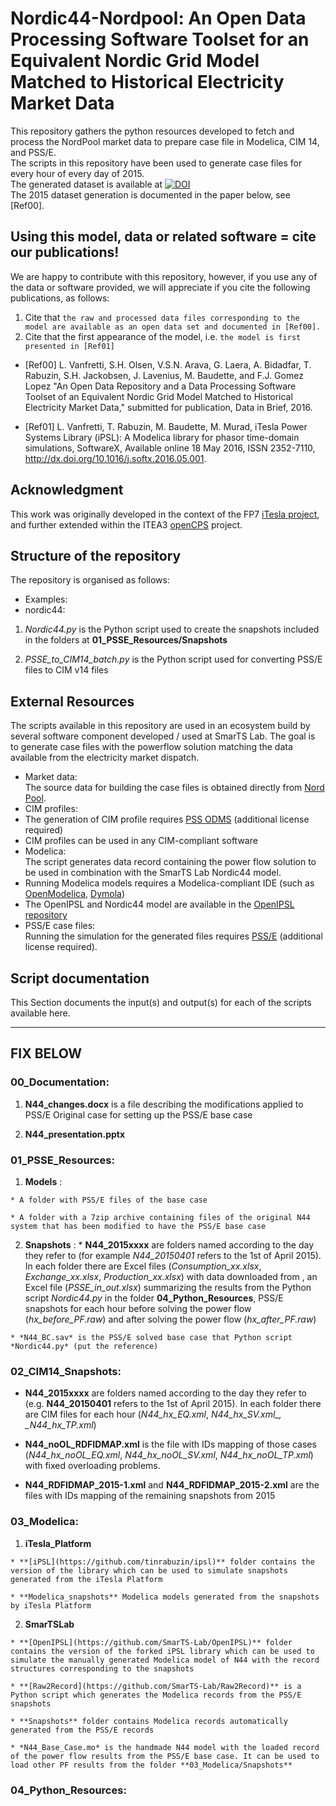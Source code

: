 # **Nordic44-Nordpool**: An Open Data Processing Software Toolset for an Equivalent Nordic Grid Model Matched to Historical Electricity Market Data

This repository gathers the python resources developed to fetch and process the NordPool market data to prepare case file in Modelica, CIM 14, and PSS/E.  
The scripts in this repository have been used to generate case files for every hour of every day of 2015.   
The generated dataset is available at [![DOI](https://zenodo.org/badge/DOI/10.5281/zenodo.162110.svg)](https://doi.org/10.5281/zenodo.162110)  
The 2015 dataset generation is documented in the paper below, see [Ref00].

## Using this model, data or related software = cite our publications!
We are happy to contribute with this repository, however, if you use any of the data or software provided, we will appreciate if you cite the following publications, as follows:

1. Cite that `the raw and processed data files corresponding to the model are available as an open data set and documented in [Ref00].`
2. Cite that the first appearance of the model, i.e. `the model is first presented in [Ref01]`


- [Ref00] L. Vanfretti, S.H. Olsen, V.S.N. Arava, G. Laera, A. Bidadfar, T. Rabuzin, S.H. Jackobsen, J. Lavenius, M. Baudette, and F.J. Gomez Lopez "An Open Data Repository and a Data Processing Software Toolset of an Equivalent Nordic Grid Model Matched to Historical Electricity Market Data," submitted for publication, Data in Brief, 2016.

- [Ref01] L. Vanfretti, T. Rabuzin, M. Baudette, M. Murad, iTesla Power Systems Library (iPSL): A Modelica library for phasor time-domain simulations, SoftwareX, Available online 18 May 2016, ISSN 2352-7110, http://dx.doi.org/10.1016/j.softx.2016.05.001.

## Acknowledgment

This work was originally developed in the context of the FP7 [iTesla project](http://www.itesla-project.eu/), and further extended within the ITEA3 [openCPS](https://itea3.org/project/opencps.html) project.

## Structure of the repository

The repository is organised as follows:

- Examples:
- nordic44:
 1. *Nordic44.py* is the Python script used to create the snapshots included in the folders at **01_PSSE_Resources/Snapshots**

 2. *PSSE_to_CIM14_batch.py* is the Python script used for converting PSS/E files to CIM v14 files



## External Resources
The scripts available in this repository are used in an ecosystem build by several software component developed / used at SmarTS Lab.
The goal is to generate case files with the powerflow solution matching the data available from the electricity market dispatch.   

- Market data:  
The source data for building the case files is obtained directly from [Nord Pool](http://www.nordpoolspot.com/Market-data1/Power-system-data/Production1/Production1/ALL1/Hourly1/?view=table).
- CIM profiles:
 - The generation of CIM profile requires [PSS ODMS](http://w3.siemens.com/smartgrid/global/en/products-systems-solutions/software-solutions/planning-data-management-software/model-data-management/pages/pss-odms.aspx) (additional license required)
 - CIM profiles can be used in any CIM-compliant software
- Modelica:  
The script generates data record containing the power flow solution to be used in combination with the SmarTS Lab Nordic44 model.
 - Running Modelica models requires a Modelica-compliant IDE (such as [OpenModelica](https://openmodelica.org/), [Dymola](http://www.modelon.com/products/dymola/))
 - The OpenIPSL and Nordic44 model are available in the [OpenIPSL repository](https://github.com/SmarTS-Lab/OpenIPSL)
- PSS/E case files:  
Running the simulation for the generated files requires [PSS/E](http://w3.siemens.com/smartgrid/global/en/products-systems-solutions/software-solutions/planning-data-management-software/planning-simulation/Pages/PSS-E.aspx) (additional license required).



## Script documentation
This Section documents the input(s) and output(s) for each of the scripts available here.



----------------------------------------
FIX BELOW
----------------------------------------



### __00_Documentation__:

  1. __N44_changes.docx__ is a file describing the modifications applied to PSS/E Original case for setting up the PSS/E base case

  2. __N44_presentation.pptx__

### __01_PSSE_Resources__:
  1. __Models__ :

    * A folder with PSS/E files of the base case

    * A folder with a 7zip archive containing files of the original N44 system that has been modified to have the PSS/E base case

  2. __Snapshots__ :
    * **N44_2015xxxx** are folders named according to the day they refer to (for example _N44_20150401_ refers to the 1st of April 2015). In each folder there are Excel files (*Consumption_xx.xlsx*, *Exchange_xx.xlsx*, *Production_xx.xlsx*) with data downloaded from , an Excel file (*PSSE\_in\_out.xlsx*) summarizing the results from the Python script *Nordic44.py* in the folder **04_Python_Resources**, PSS/E snapshots for each hour before solving the power flow (*hx\_before\_PF.raw*) and after solving the power flow (*hx\_after\_PF.raw*)

    * *N44_BC.sav* is the PSS/E solved base case that Python script *Nordic44.py* (put the reference)

### __02_CIM14_Snapshots__:
  * **N44_2015xxxx** are folders named according to the day they refer to (e.g. **N44_20150401** refers to the 1st of April 2015). In each folder there are CIM files for each hour (*N44\_hx\_EQ.xml*, *N44\_hx\_SV.xml_, _N44\_hx\_TP.xml*)

  * **N44_noOL_RDFIDMAP.xml** is the file with IDs mapping of those cases (*N44_hx_noOL_EQ.xml*, *N44_hx_noOL_SV.xml*, *N44_hx_noOL_TP.xml*) with fixed overloading problems.

  * **N44_RDFIDMAP_2015-1.xml** and **N44_RDFIDMAP_2015-2.xml**  are the files with IDs mapping of the remaining snapshots from 2015

### __03_Modelica__:

  1. __iTesla_Platform__

    * **[iPSL](https://github.com/tinrabuzin/ipsl)** folder contains the version of the library which can be used to simulate snapshots generated from the iTesla Platform

    * **Modelica_snapshots** Modelica models generated from the snapshots by iTesla Platform

  2. __SmarTSLab__

    * **[OpenIPSL](https://github.com/SmarTS-Lab/OpenIPSL)** folder contains the version of the forked iPSL library which can be used to simulate the manually generated Modelica model of N44 with the record structures corresponding to the snapshots

    * **[Raw2Record](https://github.com/SmarTS-Lab/Raw2Record)** is a Python script which generates the Modelica records from the PSS/E snapshots

    * **Snapshots** folder contains Modelica records automatically generated from the PSS/E records

    * *N44_Base_Case.mo* is the handmade N44 model with the loaded record of the power flow results from the PSS/E base case. It can be used to load other PF results from the folder **03_Modelica/Snapshots**

### __04_Python_Resources__:
